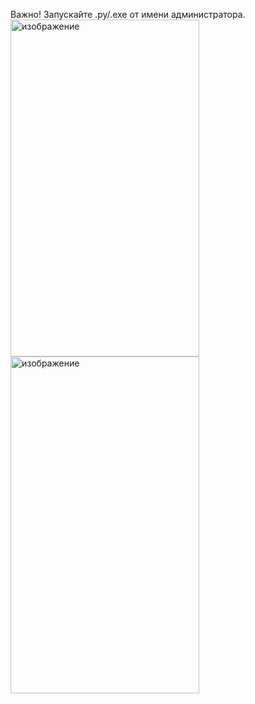 Важно! Запускайте .py/.exe от имени администратора.
<img width="302" height="539" alt="изображение" src="https://github.com/user-attachments/assets/69cc14c3-cf2a-4975-89b5-f29085926aae" />
<img width="302" height="539" alt="изображение" src="https://github.com/user-attachments/assets/99d4c2a4-be21-4412-b09a-e64f6a87dd95" />
